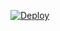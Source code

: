 [![Deploy](https://www.herokucdn.com/deploy/button.png)](https://dashboard.heroku.com/new?template=https://github.com/Alicat93/rail-hero)

